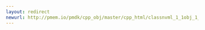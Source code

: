 ```yaml
---
layout: redirect
newurl: http://pmem.io/pmdk/cpp_obj/master/cpp_html/classnvml_1_1obj_1_1standard__alloc__policy.html
---
```

